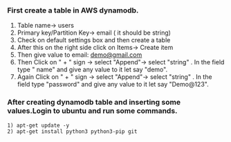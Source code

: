 ### First create a table in AWS dynamodb.
  1) Table name-> users
  2) Primary key/Partition Key-> email ( it should be string)
  3) Check on default settings box and then create a table
  4) After this on the right side click on Items-> Create item
  5) Then give value to email: demo@gmail.com
  6) Then Click on " + " sign -> select "Append"-> select "string" . In the field type " name" and give any value to it let say "demo".
  7) Again Click on " + " sign -> select "Append"-> select "string" . In the field type "password" and give any value to it let say "Demo@123".
  
### After creating dynamodb table and inserting some values.Login to ubuntu and run some commands.
  ```
  1) apt-get update -y 
  2) apt-get install python3 python3-pip git
  ```
